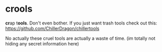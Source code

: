 # crools
**cr**ap t**ools**. Don't even bother. If you just want trash tools check out this: https://github.com/ChillerDragon/chillertools


No actually these cruel tools are actually a waste of time.
(im totally not hiding any secret information here)
